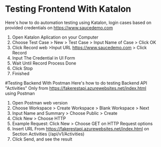# Testing Frontend With Katalon
Here's how to do automation testing using Katalon, login cases based on provided credentials on
https://www.saucedemo.com
1. Open Katalon Aplication on your Computer
2. Choose Test Case > New > Test Case > Input Name of Case > Click OK
3. Click Record web >Input URL https://www.saucedemo.com > Click Record
4. Input The Credential in UI Form
5. Wait Until Record Process Done
6. Click Stop
7. Finished

#Testing Backend With Postman
Here's how to do testing Backend API "Activities" Only from https://fakerestapi.azurewebsites.net/index.html using Postman
1. Open Postman web version
2. Choose Workspace > Create Workspace > Blank Workspace > Next
3. Input Name and Summary > Choose Public > Create
4. Click New > Choose HTTP
5. Example Request: Click New > Choose GET on HTTP Request options
6. Insert URL From https://fakerestapi.azurewebsites.net/index.html on Section Activities (/api/v1/Activities)
7. Click Send, and see the result
